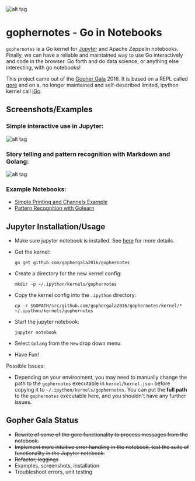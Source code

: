 ![alt tag](https://raw.githubusercontent.com/gophergala2016/gophernotes/master/files/gophernotes2.jpg)

# gophernotes - Go in Notebooks

`gophernotes` is a Go kernel for [Jupyter](http://jupyter.org/) and Apache Zeppelin notebooks.  Finally, we can have a reliable and maintained way to use Go interactively and code in the browser.  Go forth and do data science, or anything else interesting, with go notebooks!

This project came out of the [Gopher Gala](http://gophergala.com/) 2016.  It is based on a REPL called [gore](https://github.com/motemen/gore) and on a, no longer maintained and self-described limited, ipython kernel call [iGo](https://github.com/takluyver/igo).

## Screenshots/Examples

### Simple interactive use in Jupyter:

![alt tag](https://raw.githubusercontent.com/gophergala2016/gophernotes/master/files/screencast.gif)

### Story telling and pattern recognition with Markdown and Golang:

![alt tag](https://raw.githubusercontent.com/gophergala2016/gophernotes/master/files/pr-screenshot.png)

### Example Notebooks:
- [Simple Printing and Channels Example](https://github.com/gophergala2016/gophernotes/blob/master/examples/Simple-Example.ipynb)
- [Pattern Recognition with Golearn](https://github.com/gophergala2016/gophernotes/blob/master/examples/Pattern-Recognition.ipynb)

## Jupyter Installation/Usage

- Make sure jupyter notebook is installed.  See [here](http://jupyter.readthedocs.org/en/latest/install.html) for more details.
- Get the kernel:

  ```
  go get github.com/gophergala2016/gophernotes
  ```

- Create a directory for the new kernel config:

  ```
  mkdir -p ~/.ipython/kernels/gophernotes
  ```

- Copy the kernel config into the `.ipython` directory:

  ```
  cp -r $GOPATH/src/github.com/gophergala2016/gophernotes/kernel/* ~/.ipython/kernels/gophernotes
  ```

- Start the jupyter notebook:

  ```
  jupyter notebook
  ```

- Select `Golang` from the `New` drop down menu.
- Have Fun!

Possible Issues:
- Depending on your environment, you may need to manually change the path to the `gophernotes` executable in `kernel/kernel.json` before copying it to `~/.ipython/kernels/gophernotes`.  You can put the **full path** to the `gophernotes` executable here, and you shouldn't have any further issues.

## Gopher Gala Status

- ~~Rewrite of some of the gore functionality to process messages from the notebook.~~
- ~~Implement more intuitive error handling in the notebook, test the suite of functionality in the Jupyter notebook.~~
- ~~Refactor, loggings~~
- Examples, screenshots, installation
- Troubleshoot errors, unit testing
